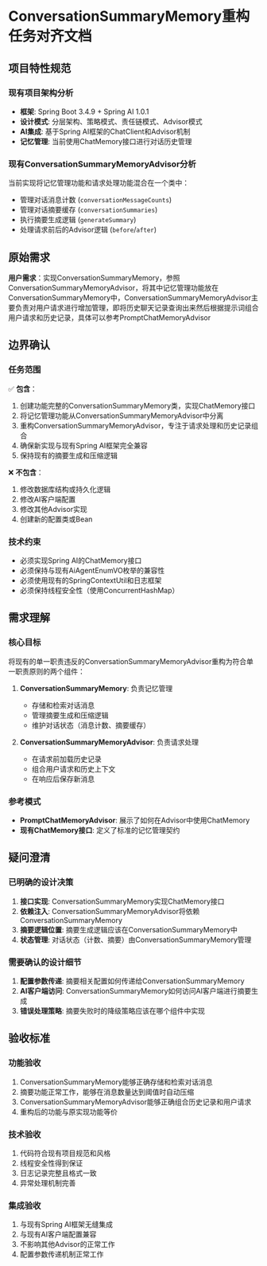 # ConversationSummaryMemory重构任务对齐文档

## 项目特性规范

### 现有项目架构分析
- **框架**: Spring Boot 3.4.9 + Spring AI 1.0.1
- **设计模式**: 分层架构、策略模式、责任链模式、Advisor模式
- **AI集成**: 基于Spring AI框架的ChatClient和Advisor机制
- **记忆管理**: 当前使用ChatMemory接口进行对话历史管理

### 现有ConversationSummaryMemoryAdvisor分析
当前实现将记忆管理功能和请求处理功能混合在一个类中：
- 管理对话消息计数 (`conversationMessageCounts`)
- 管理对话摘要缓存 (`conversationSummaries`) 
- 执行摘要生成逻辑 (`generateSummary`)
- 处理请求前后的Advisor逻辑 (`before`/`after`)

## 原始需求

**用户需求**：实现ConversationSummaryMemory，参照ConversationSummaryMemoryAdvisor，将其中记忆管理功能放在ConversationSummaryMemory中，ConversationSummaryMemoryAdvisor主要负责对用户请求进行增加管理，即将历史聊天记录查询出来然后根据提示词组合用户请求和历史记录，具体可以参考PromptChatMemoryAdvisor

## 边界确认

### 任务范围
✅ **包含**：
1. 创建功能完整的ConversationSummaryMemory类，实现ChatMemory接口
2. 将记忆管理功能从ConversationSummaryMemoryAdvisor中分离
3. 重构ConversationSummaryMemoryAdvisor，专注于请求处理和历史记录组合
4. 确保新实现与现有Spring AI框架完全兼容
5. 保持现有的摘要生成和压缩逻辑

❌ **不包含**：
1. 修改数据库结构或持久化逻辑
2. 修改AI客户端配置
3. 修改其他Advisor实现
4. 创建新的配置类或Bean

### 技术约束
- 必须实现Spring AI的ChatMemory接口
- 必须保持与现有AiAgentEnumVO枚举的兼容性
- 必须使用现有的SpringContextUtil和日志框架
- 必须保持线程安全性（使用ConcurrentHashMap）

## 需求理解

### 核心目标
将现有的单一职责违反的ConversationSummaryMemoryAdvisor重构为符合单一职责原则的两个组件：

1. **ConversationSummaryMemory**: 负责记忆管理
   - 存储和检索对话消息
   - 管理摘要生成和压缩逻辑
   - 维护对话状态（消息计数、摘要缓存）

2. **ConversationSummaryMemoryAdvisor**: 负责请求处理
   - 在请求前加载历史记录
   - 组合用户请求和历史上下文
   - 在响应后保存新消息

### 参考模式
- **PromptChatMemoryAdvisor**: 展示了如何在Advisor中使用ChatMemory
- **现有ChatMemory接口**: 定义了标准的记忆管理契约

## 疑问澄清

### 已明确的设计决策
1. **接口实现**: ConversationSummaryMemory实现ChatMemory接口
2. **依赖注入**: ConversationSummaryMemoryAdvisor将依赖ConversationSummaryMemory
3. **摘要逻辑位置**: 摘要生成逻辑应该在ConversationSummaryMemory中
4. **状态管理**: 对话状态（计数、摘要）由ConversationSummaryMemory管理

### 需要确认的设计细节
1. **配置参数传递**: 摘要相关配置如何传递给ConversationSummaryMemory
2. **AI客户端访问**: ConversationSummaryMemory如何访问AI客户端进行摘要生成
3. **错误处理策略**: 摘要失败时的降级策略应该在哪个组件中实现

## 验收标准

### 功能验收
1. ConversationSummaryMemory能够正确存储和检索对话消息
2. 摘要功能正常工作，能够在消息数量达到阈值时自动压缩
3. ConversationSummaryMemoryAdvisor能够正确组合历史记录和用户请求
4. 重构后的功能与原实现功能等价

### 技术验收
1. 代码符合现有项目规范和风格
2. 线程安全性得到保证
3. 日志记录完整且格式一致
4. 异常处理机制完善

### 集成验收
1. 与现有Spring AI框架无缝集成
2. 与现有AI客户端配置兼容
3. 不影响其他Advisor的正常工作
4. 配置参数传递机制正常工作